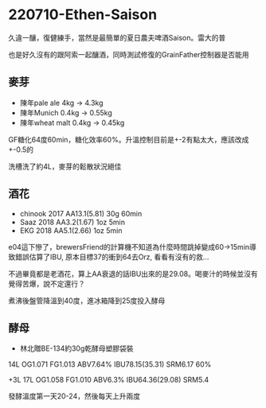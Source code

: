 # 220710-Ethen-Saison

久違一釀，復健練手，當然是最簡單的夏日農夫啤酒Saison。雷大的普

也是好久沒有的跟阿索一起釀酒，同時測試修復的GrainFather控制器是否能用

## 麥芽
* 陳年pale ale 4kg -> 4.3kg
* 陳年Munich 0.4kg -> 0.55kg
* 陳年wheat malt 0.4kg -> 0.45kg

GF糖化64度60min，糖化效率60%。升溫控制目前是+-2有點太大，應該改成+-0.5的

洗槽洗了約4L，麥芽的鬆散狀況絕佳

## 酒花
* chinook 2017 AA13.1(5.81) 30g 60min
* Saaz 2018 AA3.2(1.67) 1oz 5min
* EKG 2018 AA5.1(2.66) 1oz 5min

e04這下慘了，brewersFriend的計算機不知道為什麼時間跳掉變成60->15min導致錯誤估算了IBU, 原本目標37的衝到64去Orz, 看看有沒有的救...

不過畢竟都是老酒花，算上AA衰退的話IBU出來的是29.08。喝麥汁的時候並沒有覺得苦爆，說不定還行？

煮沸後盤管降溫到40度，進冰箱降到25度投入酵母

## 酵母
* 林北贈BE-134約30g乾酵母塑膠袋裝

14L OG1.071 FG1.013 ABV7.64% IBU78.15(35.31) SRM6.17 60%

+3L 17L OG1.058 FG1.010 ABV6.3% IBU64.36(29.08) SRM5.4

發酵溫度第一天20-24，然後每天上升兩度